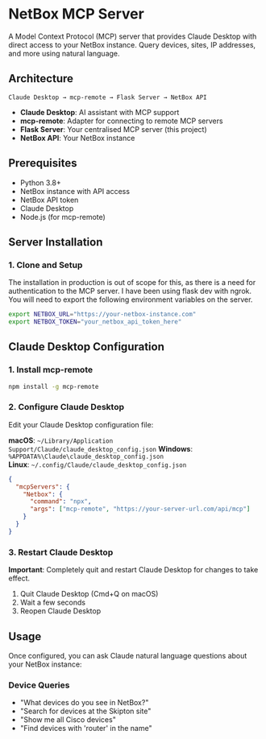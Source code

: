 # NetBox MCP Server

A Model Context Protocol (MCP) server that provides Claude Desktop with direct access to your NetBox instance. Query devices, sites, IP addresses, and more using natural language.

## Architecture

```
Claude Desktop → mcp-remote → Flask Server → NetBox API
```

- **Claude Desktop**: AI assistant with MCP support
- **mcp-remote**: Adapter for connecting to remote MCP servers
- **Flask Server**: Your centralised MCP server (this project)
- **NetBox API**: Your NetBox instance

## Prerequisites

- Python 3.8+
- NetBox instance with API access
- NetBox API token
- Claude Desktop
- Node.js (for mcp-remote)

## Server Installation

### 1. Clone and Setup

The installation in production is out of scope for this, as there is a need for authentication to the MCP server. I have been using flask dev with ngrok. You will need to export the following environment variables on the server.

```bash
export NETBOX_URL="https://your-netbox-instance.com"
export NETBOX_TOKEN="your_netbox_api_token_here"
```

## Claude Desktop Configuration

### 1. Install mcp-remote

```bash
npm install -g mcp-remote
```

### 2. Configure Claude Desktop

Edit your Claude Desktop configuration file:

**macOS**: `~/Library/Application Support/Claude/claude_desktop_config.json`
**Windows**: `%APPDATA%\Claude\claude_desktop_config.json`  
**Linux**: `~/.config/Claude/claude_desktop_config.json`

```json
{
  "mcpServers": {
    "Netbox": {
      "command": "npx",
      "args": ["mcp-remote", "https://your-server-url.com/api/mcp"]
    }
  }
}
```

### 3. Restart Claude Desktop

**Important**: Completely quit and restart Claude Desktop for changes to take effect.

1. Quit Claude Desktop (Cmd+Q on macOS)
2. Wait a few seconds
3. Reopen Claude Desktop

## Usage

Once configured, you can ask Claude natural language questions about your NetBox instance:

### Device Queries

- "What devices do you see in NetBox?"
- "Search for devices at the Skipton site"
- "Show me all Cisco devices"
- "Find devices with 'router' in the name"
